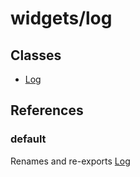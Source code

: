 # widgets/log

## Classes

- [Log](widgets.log.Class.Log.md)

## References

### default

Renames and re-exports [Log](widgets.log.Class.Log.md)
